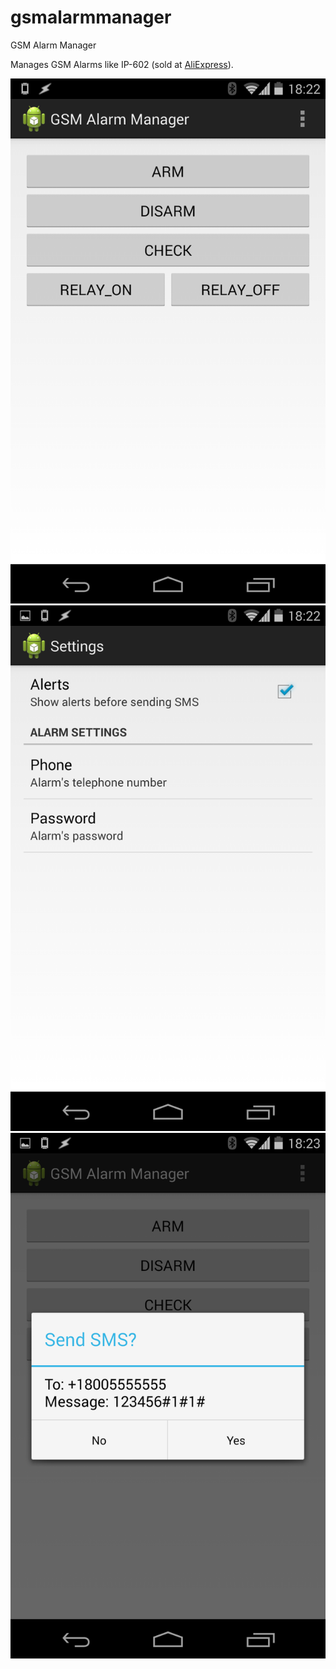 gsmalarmmanager
===============

GSM Alarm Manager

Manages GSM Alarms like IP-602 (sold at [AliExpress](http://www.aliexpress.com/snapshot/6027584705.html)).

![Main Activity](/Screenshots/Screenshot_2014-03-14-18-22-46.png "Main Activity")
![Settings Activity](/Screenshots/Screenshot_2014-03-14-18-22-55.png "Settings Activity")
![Alerts on SMS Send](/Screenshots/Screenshot_2014-03-14-18-23-30.png "Alerts on SMS Send")
